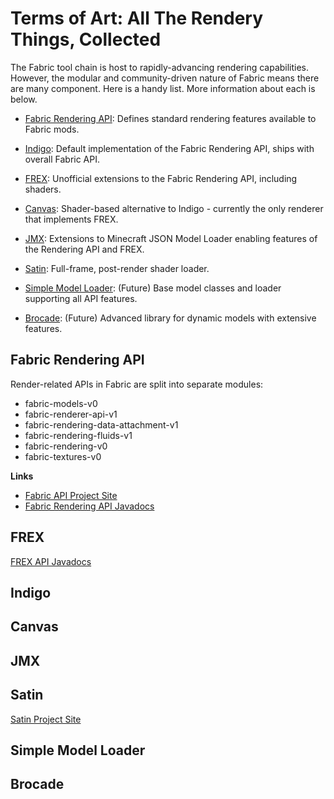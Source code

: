# Terms of Art: All The Rendery Things, Collected

The Fabric tool chain is host to rapidly-advancing rendering capabilities.  However, the modular and community-driven nature of Fabric means there are many component. Here is a handy list.  More information about each is below.   

* [Fabric Rendering API](#fabric-rendering-api): Defines standard rendering features available to Fabric mods.  

* [Indigo](#indigo): Default implementation of the Fabric Rendering API, ships with overall Fabric API.  

* [FREX](#frex): Unofficial extensions to the Fabric Rendering API, including shaders. 
 
* [Canvas](#canvas): Shader-based alternative to Indigo - currently the only renderer that implements FREX.  

* [JMX](#jmx): Extensions to Minecraft JSON Model Loader enabling features of the Rendering API and FREX.  

* [Satin](#satin): Full-frame, post-render shader loader.

* [Simple Model Loader](#simple-model-loader): (Future) Base model classes and loader supporting all API features.  

* [Brocade](#brocade): (Future) Advanced library for dynamic models with extensive features.  


## Fabric Rendering API

Render-related APIs in Fabric are split into separate modules:
* fabric-models-v0
* fabric-renderer-api-v1
* fabric-rendering-data-attachment-v1
* fabric-rendering-fluids-v1
* fabric-rendering-v0
* fabric-textures-v0

**Links**
* [Fabric API Project Site](https://github.com/FabricMC/fabric)
* [Fabric Rendering API Javadocs](https://grondag.github.io/renderosity/fabric-api-javadoc/index.html)

## FREX

[FREX API Javadocs](https://grondag.github.io/renderosity/frex-api-javadoc/index.html)

## Indigo
## Canvas
## JMX
## Satin

[Satin Project Site](https://github.com/Ladysnake/Satin)
## Simple Model Loader
## Brocade
